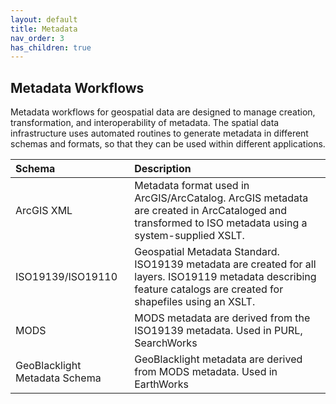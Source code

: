 ```yaml
---
layout: default
title: Metadata
nav_order: 3
has_children: true
---
```

## Metadata Workflows

Metadata workflows for geospatial data are designed to manage creation, transformation, and interoperability of metadata. The spatial data infrastructure uses automated routines to generate metadata in different schemas and formats, so that they can be used within different applications.

|Schema|Description|
|:-----|:--|
|ArcGIS XML|Metadata format used in ArcGIS/ArcCatalog. ArcGIS metadata are created in ArcCataloged and transformed to ISO metadata using a system-supplied XSLT.|
|ISO19139/ISO19110|Geospatial Metadata Standard. ISO19139 metadata are created for all layers. ISO19119 metadata describing feature catalogs are created for shapefiles using an XSLT.|
|MODS|MODS metadata are derived from the ISO19139 metadata. Used in PURL, SearchWorks|
|GeoBlacklight Metadata Schema|GeoBlacklight metadata are derived from MODS metadata. Used in EarthWorks|

